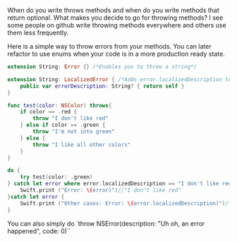 When do you write throws methods and when do you write methods that return optional. What makes you decide to go for throwing methods? I see some people on github write throwing methods everywhere and others use them less frequently. <!--more-->

Here is a simple way to throw errors from your methods. You can later refactor to use enums when your code is in a more production ready state.

```swift
extension String: Error {} /*Enables you to throw a string*/

extension String: LocalizedError { /*Adds error.localizedDescription to Error instances*/
    public var errorDescription: String? { return self }
}

func test(color: NSColor) throws{
    if color == .red {
        throw "I don't like red"
    } else if color == .green {
        throw "I'm not into green"
    } else {
        throw "I like all other colors"
    }
}

do {
    try test(color: .green)
} catch let error where error.localizedDescription == "I don't like red"{
    Swift.print ("Error: \(error)")//"I don't like red"
}catch let error {
    Swift.print ("Other cases: Error: \(error.localizedDescription)")/*I like all other colors*/
}
```

You can also simply do `throw NSError(description: "Uh oh, an error happened", code: 0)``
